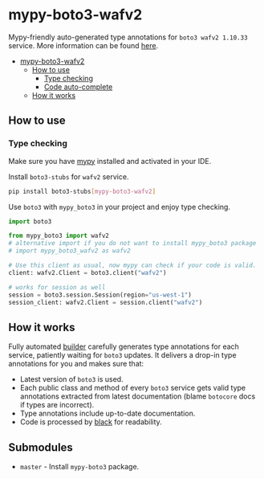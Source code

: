 # mypy-boto3-wafv2

Mypy-friendly auto-generated type annotations for `boto3 wafv2 1.10.33` service.
More information can be found [here](https://github.com/vemel/mypy_boto3).

- [mypy-boto3-wafv2](#mypy-boto3-wafv2)
  - [How to use](#how-to-use)
    - [Type checking](#type-checking)
    - [Code auto-complete](#code-auto-complete)
  - [How it works](#how-it-works)

## How to use

### Type checking

Make sure you have [mypy](https://github.com/python/mypy) installed and activated in your IDE.

Install `boto3-stubs` for `wafv2` service.

```bash
pip install boto3-stubs[mypy-boto3-wafv2]
```

Use `boto3` with `mypy_boto3` in your project and enjoy type checking.

```python
import boto3

from mypy_boto3 import wafv2
# alternative import if you do not want to install mypy_boto3 package
# import mypy_boto3_wafv2 as wafv2

# Use this client as usual, now mypy can check if your code is valid.
client: wafv2.Client = boto3.client("wafv2")

# works for session as well
session = boto3.session.Session(region="us-west-1")
session_client: wafv2.Client = session.client("wafv2")

```

## How it works

Fully automated [builder](https://github.com/vemel/mypy_boto3) carefully generates
type annotations for each service, patiently waiting for `boto3` updates. It delivers
a drop-in type annotations for you and makes sure that:

- Latest version of `boto3` is used.
- Each public class and method of every `boto3` service gets valid type annotations
  extracted from latest documentation (blame `botocore` docs if types are incorrect).
- Type annotations include up-to-date documentation.
- Code is processed by [black](https://github.com/psf/black) for readability.

## Submodules

- `master` - Install `mypy-boto3` package.